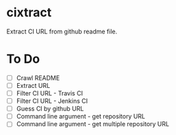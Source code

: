 # cixtract
Extract CI URL from github readme file.

# To Do
- [ ] Crawl README
- [ ] Extract URL
- [ ] Filter CI URL - Travis CI
- [ ] Filter CI URL - Jenkins CI
- [ ] Guess CI by github URL
- [ ] Command line argument - get repository URL
- [ ] Command line argument - get multiple repository URL
